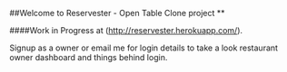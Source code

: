 ##Welcome to Reservester - Open Table Clone project **

####Work in Progress at (http://reservester.herokuapp.com/).

Signup as a owner or email me for login details to take a look restaurant owner dashboard and things behind login.

